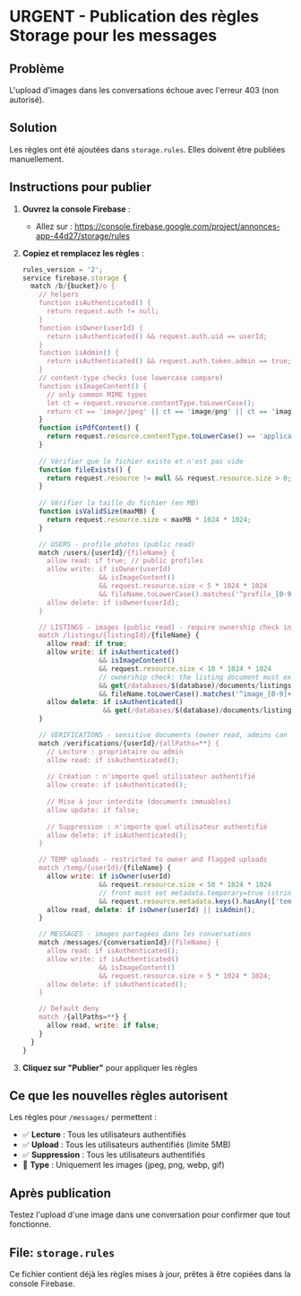 # URGENT - Publication des règles Storage pour les messages

## Problème
L'upload d'images dans les conversations échoue avec l'erreur 403 (non autorisé).

## Solution
Les règles ont été ajoutées dans `storage.rules`. Elles doivent être publiées manuellement.

## Instructions pour publier

1. **Ouvrez la console Firebase** :
   - Allez sur : https://console.firebase.google.com/project/annonces-app-44d27/storage/rules

2. **Copiez et remplacez les règles** :
   ```javascript
   rules_version = '2';
   service firebase.storage {
     match /b/{bucket}/o {
       // helpers
       function isAuthenticated() {
         return request.auth != null;
       }
       function isOwner(userId) {
         return isAuthenticated() && request.auth.uid == userId;
       }
       function isAdmin() {
         return isAuthenticated() && request.auth.token.admin == true;
       }
       // content-type checks (use lowercase compare)
       function isImageContent() {
         // only common MIME types
         let ct = request.resource.contentType.toLowerCase();
         return ct == 'image/jpeg' || ct == 'image/png' || ct == 'image/webp' || ct == 'image/gif' || ct == 'image/jpg';
       }
       function isPdfContent() {
         return request.resource.contentType.toLowerCase() == 'application/pdf';
       }
       
       // Vérifier que le fichier existe et n'est pas vide
       function fileExists() {
         return request.resource != null && request.resource.size > 0;
       }
       
       // Vérifier la taille du fichier (en MB)
       function isValidSize(maxMB) {
         return request.resource.size < maxMB * 1024 * 1024;
       }

       // USERS - profile photos (public read)
       match /users/{userId}/{fileName} {
         allow read: if true; // public profiles
         allow write: if isOwner(userId)
                      && isImageContent()
                      && request.resource.size < 5 * 1024 * 1024
                      && fileName.toLowerCase().matches('^profile_[0-9]+\\.(jpg|jpeg|png|webp)$');
         allow delete: if isOwner(userId);
       }

       // LISTINGS - images (public read) - require ownership check in Firestore
       match /listings/{listingId}/{fileName} {
         allow read: if true;
         allow write: if isAuthenticated()
                      && isImageContent()
                      && request.resource.size < 10 * 1024 * 1024
                      // ownership check: the listing document must exist and ownerId must match the uploader
                      && get(/databases/$(database)/documents/listings/$(listingId)).data.ownerId == request.auth.uid
                      && fileName.toLowerCase().matches('^image_[0-9]+_[0-9]+\\.(jpg|jpeg|png|webp)$');
         allow delete: if isAuthenticated()
                       && get(/databases/$(database)/documents/listings/$(listingId)).data.ownerId == request.auth.uid;
       }

       // VERIFICATIONS - sensitive documents (owner read, admins can read)
       match /verifications/{userId}/{allPaths=**} {
         // Lecture : propriétaire ou admin
         allow read: if isAuthenticated();
         
         // Création : n'importe quel utilisateur authentifié
         allow create: if isAuthenticated();
         
         // Mise à jour interdite (documents immuables)
         allow update: if false;
         
         // Suppression : n'importe quel utilisateur authentifié
         allow delete: if isAuthenticated();
       }

       // TEMP uploads - restricted to owner and flagged uploads
       match /temp/{userId}/{fileName} {
         allow write: if isOwner(userId)
                      && request.resource.size < 50 * 1024 * 1024
                      // front must set metadata.temporary=true (string) or metadata.temporary exists
                      && request.resource.metadata.keys().hasAny(['temporary']);
         allow read, delete: if isOwner(userId) || isAdmin();
       }

       // MESSAGES - images partagées dans les conversations
       match /messages/{conversationId}/{fileName} {
         allow read: if isAuthenticated();
         allow write: if isAuthenticated()
                      && isImageContent()
                      && request.resource.size < 5 * 1024 * 1024;
         allow delete: if isAuthenticated();
       }

       // Default deny
       match /{allPaths=**} {
         allow read, write: if false;
       }
     }
   }
   ```

3. **Cliquez sur "Publier"** pour appliquer les règles

## Ce que les nouvelles règles autorisent

Les règles pour `/messages/` permettent :
- ✅ **Lecture** : Tous les utilisateurs authentifiés
- ✅ **Upload** : Tous les utilisateurs authentifiés (limite 5MB)
- ✅ **Suppression** : Tous les utilisateurs authentifiés
- 🎨 **Type** : Uniquement les images (jpeg, png, webp, gif)

## Après publication

Testez l'upload d'une image dans une conversation pour confirmer que tout fonctionne.

## File: `storage.rules`

Ce fichier contient déjà les règles mises à jour, prêtes à être copiées dans la console Firebase.

